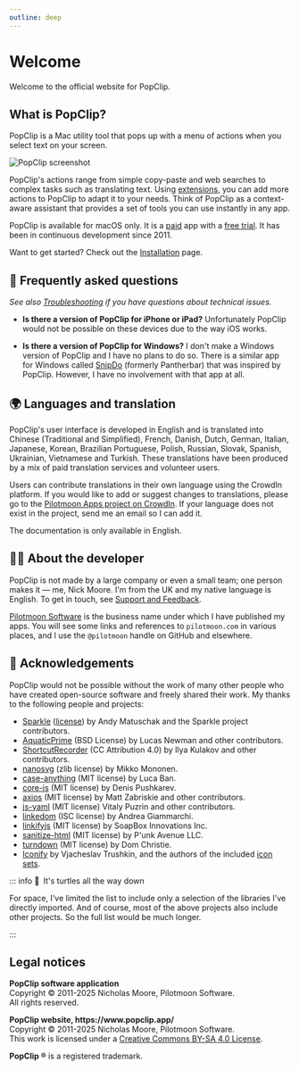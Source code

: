 ```yaml
---
outline: deep
---
```


<script setup lang="ts">
import NewsBox from '/src/NewsBox.vue'
import InfoBox from '/src/InfoBox.vue'
import GuideVersionBanner from '/src/GuideVersionBanner.vue'
</script>

# Welcome

Welcome to the official website for PopClip.

<NewsBox />

<InfoBox />

## What is PopClip?

PopClip is a Mac utility tool that pops up with a menu of actions when you
select text on your screen.

![PopClip screenshot](/media/popclip.jpg "Screenshot of PopClip")

PopClip's actions range from simple copy-paste and web searches to complex tasks
such as translating text. Using [extensions](/extensions/), you can add more
actions to PopClip to adapt it to your needs. Think of PopClip as a
context-aware assistant that provides a set of tools you can use instantly in
any app.

PopClip is available for macOS only. It is a [paid](/buy) app with a
[free trial](/download). It has been in continuous development since 2011.

Want to get started? Check out the [Installation](install) page.

## :thinking: Frequently asked questions

_See also [Troubleshooting](/kb/troubleshooting) if you have questions about
technical issues._

- **Is there a version of PopClip for iPhone or iPad?** Unfortunately PopClip
  would not be possible on these devices due to the way iOS works.

- **Is there a version of PopClip for Windows?** I don't make a Windows version
  of PopClip and I have no plans to do so. There is a similar app for Windows
  called [SnipDo](https://snipdo-app.com/) (formerly Pantherbar) that was
  inspired by PopClip. However, I have no involvement with that app at all.

## :earth_africa: Languages and translation

PopClip's user interface is developed in English and is translated into Chinese
(Traditional and Simplified), French, Danish, Dutch, German, Italian, Japanese,
Korean, Brazilian Portuguese, Polish, Russian, Slovak, Spanish, Ukrainian,
Vietnamese and Turkish. These translations have been produced by a mix of paid
translation services and volunteer users.

Users can contribute translations in their own language using the CrowdIn
platform. If you would like to add or suggest changes to translations, please go
to the
[Pilotmoon Apps project on CrowdIn](https://crowdin.com/project/pilotmoon-apps).
If your language does not exist in the project, send me an email so I can add
it.

The documentation is only available in English.

## :man_juggling: About the developer

PopClip is not made by a large company or even a small team; one person makes it
— me, Nick Moore. I'm from the UK and my native language is English. To get in
touch, see [Support and Feedback](/support).

[Pilotmoon Software](https://pilotmoon.com/about/) is the business name under
which I have published my apps. You will see some links and references to
`pilotmoon.com` in various places, and I use the `@pilotmoon` handle on GitHub
and elsewhere.

## :handshake: Acknowledgements

PopClip would not be possible without the work of many other people who have
created open-source software and freely shared their work. My thanks to the
following people and projects:

- [Sparkle](https://sparkle-project.org/)
  ([license](https://github.com/sparkle-project/Sparkle/blob/2.x/LICENSE)) by
  Andy Matuschak and the Sparkle project contributors.
- [AquaticPrime](https://github.com/bdrister/AquaticPrime/blob/master/Source/CoreFoundation/AquaticPrime.c)
  (BSD License) by Lucas Newman and other contributors.
- [ShortcutRecorder](https://github.com/Kentzo/ShortcutRecorder) (CC Attribution
  4.0) by Ilya Kulakov and other contributors.
- [nanosvg](https://github.com/memononen/nanosvg) (zlib license) by Mikko
  Mononen.
- [case-anything](https://github.com/mesqueeb/case-anything) (MIT license) by
  Luca Ban.
- [core-js](https://github.com/zloirock/core-js) (MIT license) by Denis
  Pushkarev.
- [axios](https://github.com/axios/axios) (MIT license) by Matt Zabriskie and
  other contributors.
- [js-yaml](https://github.com/nodeca/js-yaml) (MIT license) Vitaly Puzrin and
  other contributors.
- [linkedom](https://github.com/WebReflection/linkedom) (ISC license) by Andrea
  Giammarchi.
- [linkifyjs](https://github.com/Hypercontext/linkifyjs) (MIT license) by
  SoapBox Innovations Inc.
- [sanitize-html](https://github.com/apostrophecms/sanitize-html) (MIT license)
  by P'unk Avenue LLC.
- [turndown](https://github.com/mixmark-io/turndown) (MIT license) by Dom
  Christie.
- [Iconify](https://github.com/iconify) by Vjacheslav Trushkin, and the authors
  of the included
  [icon sets](https://github.com/iconify/icon-sets/blob/master/collections.json).

::: info :turtle:&ensp;It's turtles all the way down

For space, I've limited the list to include only a selection of the libraries
I've directly imported. And of course, most of the above projects also include
other projects. So the full list would be much longer.

:::

## Legal notices

**PopClip software application**<br> Copyright © 2011-2025 Nicholas Moore,
Pilotmoon Software.<br> All rights reserved.

**PopClip website, https&#58;&#47;&#47;www&period;popclip&period;app&#47;**<br>
Copyright © 2011-2025 Nicholas Moore, Pilotmoon Software.<br> This work is
licensed under a
[Creative Commons BY-SA 4.0 License](http://creativecommons.org/licenses/by-sa/4.0/).

**PopClip &reg;** is a registered trademark.
